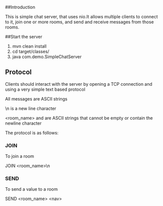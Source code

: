 ##Introduction

This is simple chat server, that uses nio.It allows multiple clients to connect to it, join one or more rooms, and send and receive messages from those rooms.

##Start the server 

1) mvn clean install
2) cd target/classes/
3) java com.demo.SimpleChatServer


## Protocol

Clients should interact with the server by opening a TCP connection and using a very simple text based protocol

All messages are ASCII strings

\n is a new line character

<room_name> and <message> are ASCII strings that cannot be empty or contain the newline character

The protocol is as follows:

### JOIN

To join a room

JOIN <room_name>\n

### SEND

To send a value to a room

SEND <room_name> <message>\<nav></nav>
